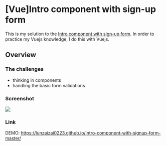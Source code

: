 # [Vue]Intro component with sign-up form

This is my solution to the [Intro component with sign-up form](https://www.frontendmentor.io/challenges/intro-component-with-signup-form-5cf91bd49edda32581d28fd1/hub/intro-component-with-signup-form-BJynL2TXc). In order to practice my Vuejs knowledge, I do this with Vuejs.

## Overview
### The challenges

- thinking in components
- handling the basic form validations

### Screenshot

![](https://i.imgur.com/d0f8Ps0.png)

### Link

DEMO: https://lunzaizai0223.github.io/intro-component-with-signup-form-master/
